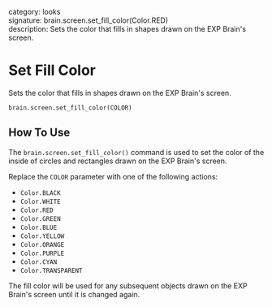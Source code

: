 category: looks  
signature: brain.screen.set_fill_color(Color.RED)  
description: Sets the color that fills in shapes drawn on the EXP Brain's screen.  

# Set Fill Color

Sets the color that fills in shapes drawn on the EXP Brain's screen.

```don
brain.screen.set_fill_color(COLOR)
```

## How To Use

The `brain.screen.set_fill_color()` command is used to set the color of the inside of circles and rectangles drawn on the EXP Brain's screen. 

Replace the `COLOR` parameter with one of the following actions:

* `Color.BLACK`
* `Color.WHITE`
* `Color.RED`
* `Color.GREEN`
* `Color.BLUE`
* `Color.YELLOW`
* `Color.ORANGE`
* `Color.PURPLE`
* `Color.CYAN`
* `Color.TRANSPARENT`

The fill color will be used for any subsequent objects drawn on the EXP Brain's screen until it is changed again.

<advanced>
</advanced>

